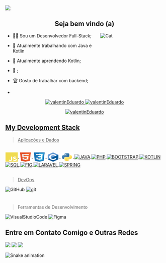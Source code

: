 
<img align="center" src= "https://media.giphy.com/media/TFPdmm3rdzeZ0kP3zG/giphy.gif"/>

## <div align="center">  Seja bem vindo (a)</div>
<img align="right" width="40%" height="200cm" src="https://super.abril.com.br/wp-content/uploads/2016/09/super_imggato_digitando_0.gif" alt="Cat" />

- 🧑‍💻 Sou um Desenvolvedor Full-Stack;

- 📌 Atualmente trabalhando com Java e Kotlin

- 🌱 Atualmente aprendendo Kotlin; 

- 💬 ;

- 🏆 Gosto de trabalhar com backend;
- 
<div align="center" margin="90cm">
  
  
  <a href="https://github.com/valentinEduardo">
   
 <img height="180em"  src="https://github-readme-stats.vercel.app/api?username=valentinEduardo&show_icons=true&locale=pt-br&theme=radical" alt="valentinEduardo" />
    
 <img aling:  height="180em"  src="https://github-readme-stats-git-masterrstaa-rickstaa.vercel.app/api/top-langs/?username=valentinEduardo&layout=compact&langs_count=15&theme=radical&locale=pt-br" alt="valentinEduardo"/>
    
<div align="center">
<p><img src="https://github-readme-streak-stats.herokuapp.com/?user=valentinEduardo&theme=radical&locale=pt-br" alt="valentinEduardo" /></p>
</div>
    
</div>

 
## My Development Stack ##

> Aplicações e Dados
  
<div style="display: inline_block"><br>
  
  <img align="center" alt="Js" height="30" width="40" src="https://raw.githubusercontent.com/devicons/devicon/master/icons/javascript/javascript-plain.svg">
  <img align="center" alt="HTML" height="30" width="40" src="https://raw.githubusercontent.com/devicons/devicon/master/icons/html5/html5-original.svg">
  <img align="center" alt="CSS" height="30" width="40" src="https://raw.githubusercontent.com/devicons/devicon/master/icons/css3/css3-original.svg">
 <img align="center" alt="C" height="30" width="40" src="https://raw.githubusercontent.com/devicons/devicon/master/icons/c/c-original.svg">
  <img align="center" alt="PYTHON" height="30" width="40" src="https://raw.githubusercontent.com/devicons/devicon/master/icons/python/python-original.svg">
  <img align="center" alt="JAVA" height="30" width="40" src="https://raw.githubusercontent.com/valentinEduardo/devicon/master/icons/java/java-original-wordmark.svg">
 <img align="center" alt="PHP" height="30" width="40" src="https://raw.githubusercontent.com/valentinEduardo/devicon/master/icons/php/php-original.svg">
   <img align="center" alt="BOOTSTRAP" height="30" width="40" src="https://raw.githubusercontent.com/valentinEduardo/devicon/master/icons/bootstrap/bootstrap-original.svg">
   <img align="center" alt="KOTLIN" height="30" width="40" src="https://raw.githubusercontent.com/valentinEduardo/devicon/master/icons/kotlin/kotlin-original.svg">
   <img align="center" alt="SQL" height="30" width="40" src="https://raw.githubusercontent.com/valentinEduardo/devicon/master/icons/mysql/mysql-original.svg">
   <img align="center" alt="FIG" height="30" width="40" src="https://raw.githubusercontent.com/valentinEduardo/devicon/master/icons/figma/figma-original.svg">
   <img align="center" alt="LARAVEL" height="30" width="40" src="https://raw.githubusercontent.com/valentinEduardo/devicon/master/icons/laravel/laravel-plain-wordmark.svg">
   <img align="center" alt="SPRING" height="30" width="40" src="https://raw.githubusercontent.com/valentinEduardo/devicon/master/icons/spring/spring-original.svg">
</div>
  
##

> DevOps
> 
<a><img height="25" src="https://img.shields.io/badge/-GitHub-%23181717?logo=GitHub&colorlogo=white" alt="GitHub" style="vertical-align:top margin:6px 4px"/></a>
<a><img height="25" src="https://img.shields.io/badge/-Git-%23181717?logo=Git&colorlogo=white" alt="git" style="vertical-align:top margin:6px 4px"/></a>

#


> Ferramentas de Desenvolvimento
> 
<a><img height="25" src="https://img.shields.io/badge/Visual%20Studio%20Code-007ACC?logo=Visual-Studio-Code&colorlogo=white" alt="VisualStudioCode" style="vertical-align:top margin:6px 4px"/> </a><a><img height="25" src="https://img.shields.io/badge/-Figma-%23181717?logo=Figma&colorlogo=white" alt="Figma" style="vertical-align:top margin:6px 4px"/></a>


 ## Entre em Contato Comigo e Outras Redes
<div> 

  <a href = "mailto:carvalhovalentindev@gmail.com"><img src="https://img.shields.io/badge/-Gmail-%23333?style=for-the-badge&logo=gmail&logoColor=white" target="_blank"></a>
  <a href="https://www.linkedin.com/in/valentin-eduardo-264682233" target="_blank"><img src="https://img.shields.io/badge/-LinkedIn-%230077B5?style=for-the-badge&logo=linkedin&logoColor=white" target="_blank"></a> 
  <a href="#"> <img src="https://img.shields.io/badge/-LeetCode-FFA116?style=for-the-badge&logo=LeetCode&logoColor=black"/></a>
 
![Snake animation](https://github.com/valentinEduardo/valentinEduardo/blob/output/github-contribution-grid-snake.svg)
</div>
